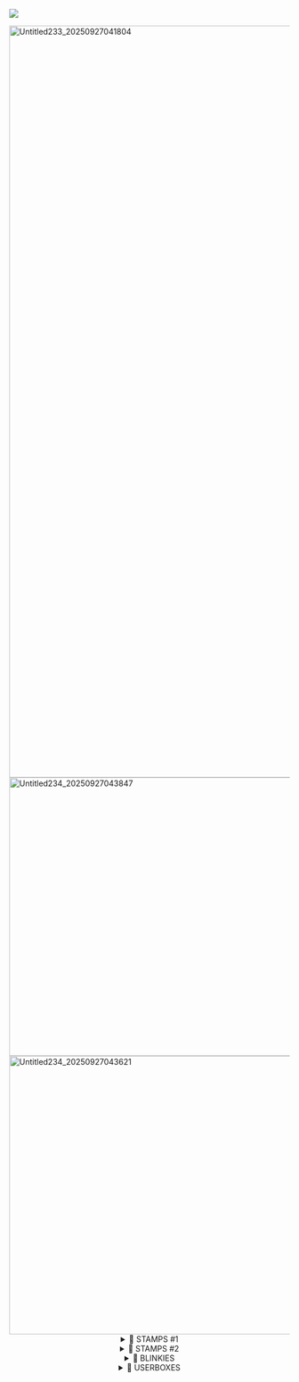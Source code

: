 ![](https://komarev.com/ghpvc/?username=J0HN-EGBERT&color=green&base=1704&label=Chums!)

<img width="2092" height="1350" alt="Untitled233_20250927041804" src="https://github.com/user-attachments/assets/9cfb88b8-8892-4e43-8695-e5ebf7bea5c8" />


<img width="2000" height="500" alt="Untitled234_20250927043847" src="https://github.com/user-attachments/assets/3b8cb913-1e3b-4b6c-9ac3-b04517623c84" />

<img width="2000" height="500" alt="Untitled234_20250927043621" src="https://github.com/user-attachments/assets/492446e3-8093-44ce-8ce2-ddbd9372fb0e" />

<div align="center">
  <details>
        <summary> 🦠 STAMPS #1 </summary>
        <img width="99" height="56" alt="1000001618" src="https://github.com/user-attachments/assets/f38cae83-a770-430f-afcf-5068a888c990" />
<img width="99" height="56" alt="1000001619" src="https://github.com/user-attachments/assets/5484ca43-c88a-48cb-9fe3-25577e3985d6" />
<img width="99" height="56" alt="1000001620" src="https://github.com/user-attachments/assets/b6d38018-0820-4cf4-b762-7c9e57853406" />
<img width="99" height="56" alt="1000001621" src="https://github.com/user-attachments/assets/30a335af-7aeb-4f7b-ba94-7158ee718c32" />
<img width="97" height="53" alt="1000006907" src="https://github.com/user-attachments/assets/b669274e-3cc4-4d55-b041-a7b51bc3df42" /> <img width="99" height="55" alt="1000005968" src="https://github.com/user-attachments/assets/8bb3debb-6623-440c-b10a-90325a9380c7" />!<img width="99" height="55" alt="1000007172" src="https://github.com/user-attachments/assets/274fdcc1-ea02-4031-ad66-3b64e15fe383" />
<img width="99" height="55" alt="1000007170" src="https://github.com/user-attachments/assets/27369c51-135c-427f-8af6-434ab1739257" />
<img width="99" height="55" alt="1000007176" src="https://github.com/user-attachments/assets/0083cca3-d9b2-43f5-8350-62d819adcfdf" />
<img width="99" height="55" alt="1000007175" src="https://github.com/user-attachments/assets/033046c6-5fe8-443f-814e-eb96c29f0e58" />
<img width="99" height="56" alt="1000007178" src="https://github.com/user-attachments/assets/ff4d2641-25a6-474b-b78d-626eb38307bb" />
<img width="99" height="55" alt="1000007201" src="https://github.com/user-attachments/assets/2366c4fc-39ed-4ed3-97ea-c7985344ed01" />
<img width="99" height="55" alt="1000007200" src="https://github.com/user-attachments/assets/125ba0f3-eaab-4fa0-8b0b-e4cfe6f11995" />
<img width="99" height="55" alt="1000007208" src="https://github.com/user-attachments/assets/1b109143-7433-40be-a847-bf8c472f5605" />
<img width="99" height="55" alt="1000007209" src="https://github.com/user-attachments/assets/49d07f77-5c95-46eb-bc91-e24fd6ad3367" />
<img width="99" height="55" alt="1000007210" src="https://github.com/user-attachments/assets/40e71ba4-903f-4783-88d6-d647026027af" />
<img width="99" height="55" alt="1000007211" src="https://github.com/user-attachments/assets/9f42ce29-d21f-4c4f-8439-5fb53fc231a7" />
<img width="99" height="55" alt="1000007212" src="https://github.com/user-attachments/assets/16a710db-5de2-451e-ae9e-d25044399478" />
<img width="99" height="55" alt="1000007213" src="https://github.com/user-attachments/assets/82bc65cd-854b-4778-ad5a-8e4df249d8e9" />
<img width="99" height="55" alt="1000007198" src="https://github.com/user-attachments/assets/28b33cbd-b598-4b49-8ca7-2939868a0e8a" />
<img width="99" height="55" alt= "1000007199" src="https://github.com/user-attachments/assets/f51a5426-6586-4ec2-a183-a802c7d2584c" />
<img width="99" height="55" alt="1000007203" src="https://github.com/user-attachments/assets/c6f21dc6-bdde-4b11-803e-baf8add758a4" />
<img width="99" height="55" alt="1000007204" src="https://github.com/user-attachments/assets/561022a3-804f-4e98-8fb4-15adab945603" />
<img width="99" height="55" alt="1000007205" src="https://github.com/user-attachments/assets/864653a4-f8b1-4fe8-aa8e-4511abff8f77" />
<img width="99" height="55" alt="1000007207" src="https://github.com/user-attachments/assets/7af60ab3-4dae-4817-94fc-8c16c3ab7e6f" />
<img width="99" height="55" alt="1000007206" src="https://github.com/user-attachments/assets/8d2d2db7-4b23-4689-abbf-8a27eb2bded2" />
<img width="99" height="56" alt="1000007215" src="https://github.com/user-attachments/assets/e791092b-351a-49bd-86bb-15b55ebf5560" />
<img width="99" height="56" alt="1000007216" src="https://github.com/user-attachments/assets/ac9d1662-04b2-4f3d-af2e-32856cff50ea" />
<img width="99" height="56" alt="1000007217" src="https://github.com/user-attachments/assets/bb5cdeb4-bb8a-4ad2-8957-00a8de06e8df" />
<img width="99" height="55" alt="1000007219" src="https://github.com/user-attachments/assets/bede927b-c9d8-4954-8a60-721a260f9fbe" />
<img width="101" height="57" alt="1000007221" src="https://github.com/user-attachments/assets/8af9c623-8a5e-44c9-95d1-311348d5a5aa" />
<img width="99" height="56" alt="1000007223" src="https://github.com/user-attachments/assets/92904862-7842-4801-8f33-40c8698ec439" />
<img width="99" height="56" alt="1000007235" src="https://github.com/user-attachments/assets/fd85903c-e5ef-4195-9848-7f8cf4f0600a" />
<img width="99" height="55" alt="1000007234" src="https://github.com/user-attachments/assets/0370a67b-6325-4dec-b429-01b82cf5fdd3" />
<img width="99" height="55" alt="1000007233" src="https://github.com/user-attachments/assets/060e4598-4350-4410-a38a-815d2bc32fc1" />
    <img width="99" height="55" alt="1000007240" src="https://github.com/user-attachments/assets/77b169f8-4fba-4d05-9796-9a478ba220b0" />
  </ />
  </details>

<div align="center">
  <details>
        <summary> 🦠 STAMPS #2 </summary>
    <img width="99" height="56" alt="1000007248" src="https://github.com/user-attachments/assets/37d228ac-6a4a-4fc9-8e51-12852b6117cc" /><img width="99" height="55" alt="1000007241" src="https://github.com/user-attachments/assets/3438c8d2-fca5-4e1a-91be-58131b9a921d" />
<img width="99" height="56" alt="1000007243" src="https://github.com/user-attachments/assets/acbfa42c-fe25-4b83-89f1-9b1cd021819a" />
<img width="99" height="56" alt="1000007242" src="https://github.com/user-attachments/assets/921a348e-8bbe-4259-882f-50e5cf6f3335" />
<img width="99" height="56" alt="1000007245" src="https://github.com/user-attachments/assets/0f948faf-35eb-465e-92f3-f51b514eaf05" />
<img width="99" height="56" alt="1000007244" src="https://github.com/user-attachments/assets/e4f8e504-c189-4307-b4b7-5e3049e3324e" />
<img width="99" height="56" alt="1000007247" src="https://github.com/user-attachments/assets/2c01ff52-4157-42f1-a636-e7e56606c467" />
<img width="99" height="56" alt="1000007246" src="https://github.com/user-attachments/assets/2cd07dda-1b74-4db3-816f-40bc24c35321" />

</ />
  </details>

  <div align="center">
  <details>
        <summary> 🦠 BLINKIES </summary>
        skibidi </ />
  </details>

  <div align="center">
  <details>
        <summary> 🦠 USERBOXES </summary>
        <img width="2048" height="457" alt="Tumblr_l_45998972759690" src="https://github.com/user-attachments/assets/f1ca2f04-b91d-4ee8-9237-9bd4b1fb4c15" /><img width="1200" height="189" alt="Tumblr_l_45620552113741" src="https://github.com/user-attachments/assets/1646fec6-4eec-4b77-bf82-709a76b91b26" />
<img width="683" height="180" alt="Tumblr_l_45692311124338" src="https://github.com/user-attachments/assets/fd47b3ae-d7e2-4161-adf2-48b39408c129" />
<img width="683" height="180" alt="Tumblr_l_45695610118243" src="https://github.com/user-attachments/assets/0b94600b-4074-400d-9ce7-7b49e6c1cbb0" />
<img width="683" height="180" alt="Tumblr_l_45703577243501" src="https://github.com/user-attachments/assets/6f1f7df3-5f1d-48b6-af5e-b9c34f5bdad1" />
<img width="683" height="180" alt="Tumblr_l_45697282131003" src="https://github.com/user-attachments/assets/84ba9b81-3cc4-4a94-81fe-ed2b3d1ff649" />
<img width="1360" height="360" alt="Tumblr_l_45739664296924" src="https://github.com/user-attachments/assets/a30f8db8-72b5-474b-8d4c-cad3f8c48aaf" /><img width="600" height="145" alt="1000007156" src="https://github.com/user-attachments/assets/a8f6f84a-a752-40c8-ac7e-8b66897b991b" />
<img width="1235" height="250" alt="1000007159" src="https://github.com/user-attachments/assets/94d8d428-4b22-4b18-9c1a-cacf4e43a633" />
<img width="1225" height="250" alt="1000007160" src="https://github.com/user-attachments/assets/e667b3cb-b5fa-453c-8698-d781c500da88" />
<img width="1280" height="250" alt="1000007162" src="https://github.com/user-attachments/assets/a24410a3-e004-4f09-94d5-375f3de1c63a" />
<img width="1235" height="250" alt="1000007164" src="https://github.com/user-attachments/assets/54f41ac0-bb30-47cd-b380-5fdc90ea9edb" />
<img width="1235" height="250" alt="1000007165" src="https://github.com/user-attachments/assets/4ac6aa2b-2758-407c-8747-cba8df26f9bf" />
<img width="1235" height="250" alt="1000007166" src="https://github.com/user-attachments/assets/6d4d2565-e6bf-4a8d-bf34-cb19f7527276" /><img width="1225" height="250" alt="1000007168" src="https://github.com/user-attachments/assets/909c6fbf-d219-4364-94db-34c3061d9de4" />
<img width="1225" height="250" alt="1000007169" src="https://github.com/user-attachments/assets/93451aae-8f44-4565-aa53-43584266efe0" /><img width="1280" height="285" alt="1000007171" src="https://github.com/user-attachments/assets/536276e8-7a2c-431e-a742-96209e0ed32b" />
<img width="1280" height="285" alt="1000007173" src="https://github.com/user-attachments/assets/64f47880-f36f-4a3f-82a4-d02cfa16e0fa" />
<img width="1280" height="285" alt="1000007174" src="https://github.com/user-attachments/assets/1893f66a-65b0-4ee1-9e08-7947400ff2ac" />
<img width="565" height="188" alt="1000007177" src="https://github.com/user-attachments/assets/606f611f-a154-4ceb-83fa-7433c9fc89ad" />
<img width="565" height="188" alt="1000007186" src="https://github.com/user-attachments/assets/bffb384d-b137-4bed-bbc5-eb5b0dffa57f" />
<img width="565" height="188" alt="1000007185" src="https://github.com/user-attachments/assets/727db4d8-2c58-465c-a639-9c6760253bd3" />
<img width="640" height="172" alt="1000007184" src="https://github.com/user-attachments/assets/b02eb8f6-a829-4b67-8e68-203a15e1bace" />
<img width="640" height="131" alt="1000007183" src="https://github.com/user-attachments/assets/96e9ce94-b980-45a8-9924-d97aff426c8c" />
<img width="1280" height="216" alt="1000007182" src="https://github.com/user-attachments/assets/837bc99e-808f-4758-848b-ffde82a4d840" />
<img width="1000" height="250" alt="1000007181" src="https://github.com/user-attachments/assets/2a864ba5-51ee-4894-b21d-465b96ad2c50" />
<img width="1200" height="267" alt="1000007180" src="https://github.com/user-attachments/assets/ab30f843-ad89-40e1-a1fd-77f651dacfa8" />
<img width="1235" height="250" alt="1000007188" src="https://github.com/user-attachments/assets/5e2876a7-31a8-43a5-827c-9114a7b9ee64" />
<img width="496" height="101" alt="1000007189" src="https://github.com/user-attachments/assets/7ba83181-a48d-4462-ba1a-fcbb9e5ec7f0" />
<img width="360" height="120" alt="1000007190" src="https://github.com/user-attachments/assets/297ec52f-0a96-4338-b853-f54cc216f90c" />
<img width="1200" height="267" alt="1000007191" src="https://github.com/user-attachments/assets/683120dd-048b-4cef-8588-de607e637883" />
<img width="640" height="172" alt="1000007192" src="https://github.com/user-attachments/assets/b3a660cd-da37-405f-a7a7-dd72364cf789" />
<img width="1280" height="250" alt="1000007193" src="https://github.com/user-attachments/assets/1784ae66-4f39-4a31-9cae-7714207f77ae" />
<img width="1280" height="250" alt="1000007194" src="https://github.com/user-attachments/assets/3fb5b66b-9e49-4aff-8164-4234addd2e03" />
<img width="1280" height="250" alt="1000007195" src="https://github.com/user-attachments/assets/ef3fcbfe-fd2d-4d79-8c85-1581a3e65c35" />
<img width="2048" height="581" alt="1000007196" src="https://github.com/user-attachments/assets/20d04fea-e305-4d94-a509-8f31adb2ef9f" />
<img width="2048" height="418" alt="1000007197" src="https://github.com/user-attachments/assets/df86ec08-7723-486d-8981-f49308319dd7" />

 </ />
  </details>
